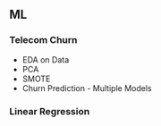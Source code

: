 ## ML
### Telecom Churn
* EDA on Data
* PCA
* SMOTE
* Churn Prediction - Multiple Models
### Linear Regression

